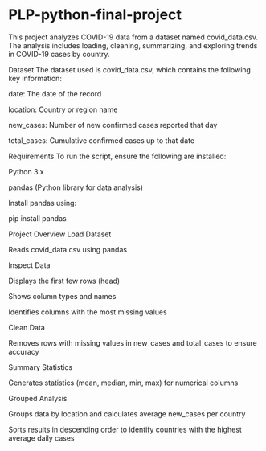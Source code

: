 # PLP-python-final-project

This project analyzes COVID-19 data from a dataset named covid_data.csv. The analysis includes loading, cleaning, summarizing, and exploring trends in COVID-19 cases by country.

Dataset
The dataset used is covid_data.csv, which contains the following key information:

date: The date of the record

location: Country or region name

new_cases: Number of new confirmed cases reported that day

total_cases: Cumulative confirmed cases up to that date

Requirements
To run the script, ensure the following are installed:

Python 3.x

pandas (Python library for data analysis)

Install pandas using:

pip install pandas

Project Overview
Load Dataset

Reads covid_data.csv using pandas

Inspect Data

Displays the first few rows (head)

Shows column types and names

Identifies columns with the most missing values

Clean Data

Removes rows with missing values in new_cases and total_cases to ensure accuracy

Summary Statistics

Generates statistics (mean, median, min, max) for numerical columns

Grouped Analysis

Groups data by location and calculates average new_cases per country

Sorts results in descending order to identify countries with the highest average daily cases
